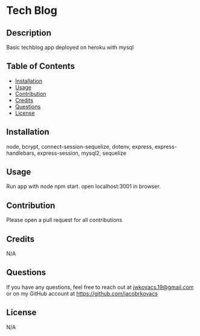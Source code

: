 # Tech Blog

## Description
Basic techblog app deployed on heroku with mysql

## Table of Contents
  - [Installation](#installation)
  - [Usage](#usage)
  - [Contribution](#contribution)
  - [Credits](#credits)
  - [Questions](#questions)
  - [License](#license)

## Installation
node, bcrypt, connect-session-sequelize, dotenv, express, express-handlebars, express-session, mysql2, sequelize

## Usage
Run app with node npm start. open localhost:3001 in browser.

## Contribution
Please open a pull request for all contributions

## Credits
N/A

## Questions
If you have any questions, feel free to reach out at jwkovacs.19@gmail.com or on my GitHub account at https://github.com/jacobrkovacs

## License
N/A
